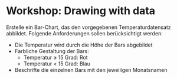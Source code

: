 # Workshop: Drawing with data

Erstelle ein Bar-Chart, das den vorgegebenen Temperaturdatensatz abbildet. 
Folgende Anforderungen sollen berücksichtigt werden:

- Die Temperatur wird durch die Höhe der Bars abgebildet
- Farbliche Gestaltung der Bars: 
    - Temperatur ≥ 15 Grad: Rot
    - Temperatur < 15 Grad: Blau
- Beschrifte die einzelnen Bars mit den jeweiligen Monatsnamen
